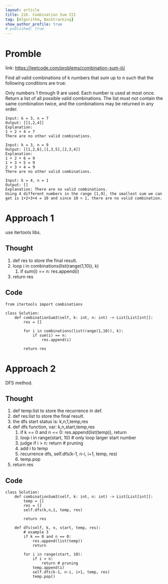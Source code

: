 ```yaml
---
layout: article
title: 216. Combination Sum III
tag: [Algorithm, Backtracking]
show_author_profile: true
# published: true
---
```



# Promble

link: https://leetcode.com/problems/combination-sum-iii/

Find all valid combinations of k numbers that sum up to n such that the following conditions are true:

Only numbers 1 through 9 are used.
Each number is used at most once.
Return a list of all possible valid combinations. The list must not contain the same combination twice, and the combinations may be returned in any order.

```
Input: k = 3, n = 7
Output: [[1,2,4]]
Explanation:
1 + 2 + 4 = 7
There are no other valid combinations.
```

```
Input: k = 3, n = 9
Output: [[1,2,6],[1,3,5],[2,3,4]]
Explanation:
1 + 2 + 6 = 9
1 + 3 + 5 = 9
2 + 3 + 4 = 9
There are no other valid combinations.
```

```
Input: k = 4, n = 1
Output: []
Explanation: There are no valid combinations.
Using 4 different numbers in the range [1,9], the smallest sum we can get is 1+2+3+4 = 10 and since 10 > 1, there are no valid combination.
```

# Approach 1

use itertools libs.

## Thought

1. def res to store the final result.
2. loop i in combinations(list(range(1,10)), k)
   1. if sum(i) == n: res.append(i)
3. return res

## Code 

```
from itertools import combinations

class Solution:
    def combinationSum3(self, k: int, n: int) -> List[List[int]]:
        res = []

        for i in combinations(list(range(1,10)), k):
            if sum(i) == n:
                res.append(i)
        
        return res
```

# Approach 2 

DFS method.

## Thought 

1. def temp:list to store the recurrence in def.
2. def res:list to store the final result.
3. the dfs start status is: k,n,1,temp,res
4. def dfs function, var: k,n,start,temp,res
    1. if k == 0 and n == 0: res.append(list(temp)), return 
    2. loop i in range(start, 10) # only loop larger start number
    3. judge if i > n: return # pruning 
    4. add i to temp 
    5. recurrence dfs, self.dfs(k-1, n-i, i+1, temp, res)
    6. temp.pop
5. return res

## Code 
```
class Solution:
    def combinationSum3(self, k: int, n: int) -> List[List[int]]:
        temp = []
        res = []
        self.dfs(k,n,1, temp, res)

        return res 

    def dfs(self, k, n, start, temp, res):
        # example 3
        if k == 0 and n == 0:
            res.append(list(temp))
            return 

        for i in range(start, 10):
            if i > n:
                return # pruning 
            temp.append(i)
            self.dfs(k-1, n-i, i+1, temp, res)
            temp.pop()
        
```